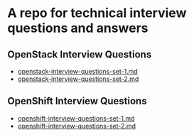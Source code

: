 # A repo for technical interview questions and answers

## OpenStack Interview Questions
- [openstack-interview-questions-set-1.md](openstack-interview-questions-set-1.md)
- [openstack-interview-questions-set-2.md](openstack-interview-questions-set-2.md)


## OpenShift Interview Questions
- [openshift-interview-questions-set-1.md](openshift-interview-questions-set-1.md)
- [openshift-interview-questions-set-2.md](openshift-interview-questions-set-2.md)
